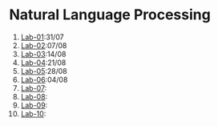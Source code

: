 # Natural Language Processing
1. [Lab-01](https://github.com/2303A51035/NLP/blob/7f6bcc028c64e956f244a3d64257faebbbbfd714/Lab-01-NLP.ipynb):31/07
2. [Lab-02](https://github.com/2303A51035/NLP/blob/7f6bcc028c64e956f244a3d64257faebbbbfd714/Lab-02-NLP.ipynb):07/08
3. [Lab-03](https://github.com/2303A51035/NLP/blob/7f6bcc028c64e956f244a3d64257faebbbbfd714/Lab-03-NLP.ipynb):14/08
4. [Lab-04](https://github.com/2303A51035/NLP/blob/7f6bcc028c64e956f244a3d64257faebbbbfd714/Lab-04-NLP.ipynb):21/08
5. [Lab-05](https://github.com/2303A51035/NLP/blob/7f6bcc028c64e956f244a3d64257faebbbbfd714/Lab-05-NLP.ipynb):28/08
6. [Lab-06](https://github.com/2303A51035/NLP/blob/7f6bcc028c64e956f244a3d64257faebbbbfd714/Lab-06-NLP.ipynb):04/08
7. [Lab-07]():
8. [Lab-08]():
9. [Lab-09]():
10. [Lab-10]():
